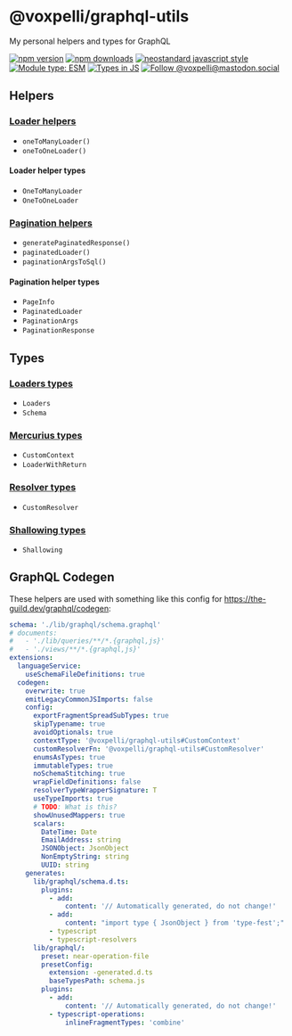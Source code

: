 # @voxpelli/graphql-utils

My personal helpers and types for GraphQL

[![npm version](https://img.shields.io/npm/v/@voxpelli/graphql-utils.svg?style=flat)](https://www.npmjs.com/package/@voxpelli/graphql-utils)
[![npm downloads](https://img.shields.io/npm/dm/@voxpelli/graphql-utils.svg?style=flat)](https://www.npmjs.com/package/@voxpelli/graphql-utils)
[![neostandard javascript style](https://img.shields.io/badge/code_style-neostandard-7fffff?style=flat&labelColor=ff80ff)](https://github.com/neostandard/neostandard)
[![Module type: ESM](https://img.shields.io/badge/module%20type-esm-brightgreen)](https://github.com/voxpelli/badges-cjs-esm)
[![Types in JS](https://img.shields.io/badge/types_in_js-yes-brightgreen)](https://github.com/voxpelli/types-in-js)
[![Follow @voxpelli@mastodon.social](https://img.shields.io/mastodon/follow/109247025527949675?domain=https%3A%2F%2Fmastodon.social&style=social)](https://mastodon.social/@voxpelli)

## Helpers

### [Loader helpers](./lib/loader-helpers.js)

* `oneToManyLoader()`
* `oneToOneLoader()`

#### Loader helper types

* `OneToManyLoader`
* `OneToOneLoader`

### [Pagination helpers](./lib/pagination-helpers.js)

* `generatePaginatedResponse()`
* `paginatedLoader()`
* `paginationArgsToSql()`

#### Pagination helper types

* `PageInfo`
* `PaginatedLoader`
* `PaginationArgs`
* `PaginationResponse`

## Types

### [Loaders types](./lib/loaders-types.d.ts)

* `Loaders`
* `Schema`

### [Mercurius types](./lib/mercurius-types.d.ts)

* `CustomContext`
* `LoaderWithReturn`

### [Resolver types](./lib/resolver-types.d.ts)

* `CustomResolver`

### [Shallowing types](./lib/shallowing-types.d.ts)

* `Shallowing`

## GraphQL Codegen

These helpers are used with something like this config for https://the-guild.dev/graphql/codegen:

```yml
schema: './lib/graphql/schema.graphql'
# documents:
#   - './lib/queries/**/*.{graphql,js}'
#   - './views/**/*.{graphql,js}'
extensions:
  languageService:
    useSchemaFileDefinitions: true
  codegen:
    overwrite: true
    emitLegacyCommonJSImports: false
    config:
      exportFragmentSpreadSubTypes: true
      skipTypename: true
      avoidOptionals: true
      contextType: '@voxpelli/graphql-utils#CustomContext'
      customResolverFn: '@voxpelli/graphql-utils#CustomResolver'
      enumsAsTypes: true
      immutableTypes: true
      noSchemaStitching: true
      wrapFieldDefinitions: false
      resolverTypeWrapperSignature: T
      useTypeImports: true
      # TODO: What is this?
      showUnusedMappers: true
      scalars:
        DateTime: Date
        EmailAddress: string
        JSONObject: JsonObject
        NonEmptyString: string
        UUID: string
    generates:
      lib/graphql/schema.d.ts:
        plugins:
          - add:
              content: '// Automatically generated, do not change!'
          - add:
              content: "import type { JsonObject } from 'type-fest';"
          - typescript
          - typescript-resolvers
      lib/graphql/:
        preset: near-operation-file
        presetConfig:
          extension: -generated.d.ts
          baseTypesPath: schema.js
        plugins:
          - add:
              content: '// Automatically generated, do not change!'
          - typescript-operations:
              inlineFragmentTypes: 'combine'
```
